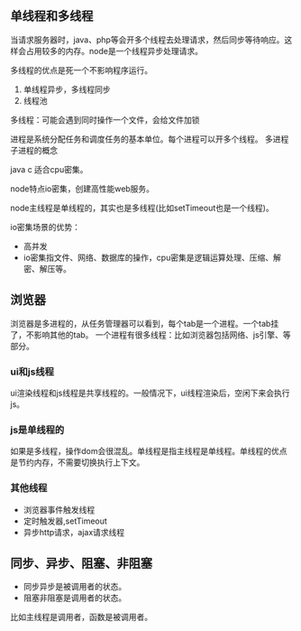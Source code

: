 ## 单线程和多线程

当请求服务器时，java、php等会开多个线程去处理请求，然后同步等待响应。这样会占用较多的内存。node是一个线程异步处理请求。

多线程的优点是死一个不影响程序运行。

1. 单线程异步，多线程同步
2. 线程池

多线程：可能会遇到同时操作一个文件，会给文件加锁

进程是系统分配任务和调度任务的基本单位。每个进程可以开多个线程。
多进程 子进程的概念

java c 适合cpu密集。

node特点io密集，创建高性能web服务。

node主线程是单线程的，其实也是多线程(比如setTimeout也是一个线程)。

io密集场景的优势：
- 高并发
- io密集指文件、网络、数据库的操作，cpu密集是逻辑运算处理、压缩、解密、解压等。

## 浏览器

浏览器是多进程的，从任务管理器可以看到，每个tab是一个进程。一个tab挂了，不影响其他的tab。
一个进程有很多线程：比如浏览器包括网络、js引擎、等部分。

### ui和js线程

ui渲染线程和js线程是共享线程的。一般情况下，ui线程渲染后，空闲下来会执行js。

### js是单线程的

如果是多线程，操作dom会很混乱。单线程是指主线程是单线程。单线程的优点是节约内存，不需要切换执行上下文。

### 其他线程
- 浏览器事件触发线程
- 定时触发器,setTimeout
- 异步http请求，ajax请求线程

## 同步、异步、阻塞、非阻塞

- 同步异步是被调用者的状态。
- 阻塞非阻塞是调用者的状态。

比如主线程是调用者，函数是被调用者。
